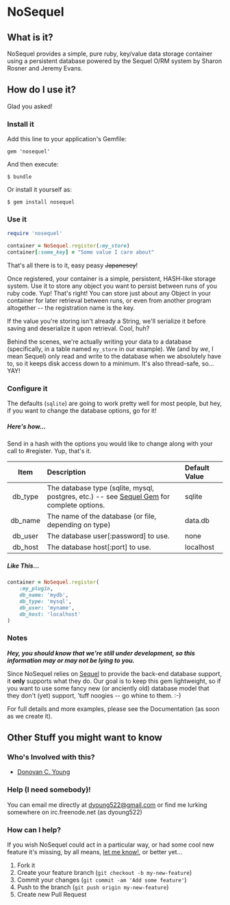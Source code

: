 NoSequel
========
What is it?
-----------
NoSequel provides a simple, pure ruby, key/value data storage container using a persistent database powered by the Sequel O/RM system by Sharon Rosner and Jeremy Evans.

How do I use it?
------------------
Glad you asked!

### Install it

Add this line to your application's Gemfile:

    gem 'nosequel'

And then execute:

    $ bundle

Or install it yourself as:

    $ gem install nosequel

### Use it
```ruby
require 'nosequel'

container = NoSequel.register(:my_store)
container[:some_key] = "Some value I care about"
```

That's all there is to it, easy peasy ~~Japanesey~~!

Once registered, your container is a simple, persistent, HASH-like storage system. Use it to store any object you want to persist between runs of you ruby code.  Yup! That's right! You can store just about any Object in your container for later retrieval between runs, or even from another program altogether -- the registration name is the key.

If the value you're storing isn't already a String, we'll serialize it before saving and deserialize it upon retrieval.  Cool, huh?

Behind the scenes, we're actually writing your data to a database (specifically, in a table named `my_store` in our example).  We (and by _we_, I mean Sequel) only read and write to the database when we absolutely have to, so it keeps disk access down to a minimum.  It's also thread-safe, so... YAY!

### Configure it
The defaults (`sqlite`) are going to work pretty well for most people, but hey, if you want to change the database options, go for it!

##### Here's how...
Send in a hash with the options you would like to change along with your call to #register.  Yup, that's it.

|  Item  | Description  | Default Value  |
|:------:|:-------------|:---------------|
| db_type | The database type (sqlite, mysql, postgres, etc.) -- see [Sequel Gem](http://sequel.rubyforge.org/rdoc-adapters/index.html) for complete options. | sqlite |
| db_name | The name of the database (or file, depending on type) | data.db |
| db_user | The database user[:password] to use. | none |
| db_host | The database host[:port] to use. | localhost |

##### Like This...
```ruby
container = NoSequel.register(
    :my_plugin,
    db_name: 'mydb',
    db_type: 'mysql',
    db_user: 'myname',
    db_host: 'localhost'
)
```

### Notes
***Hey, you should know that we're still under development, so this information may or may not be lying to you.***

Since NoSequel relies on [Sequel](https://github.com/jeremyevans/sequel) to provide the back-end database support, it **only** supports what they do.  Our goal is to keep this gem lightweight, so if you want to use some fancy new (or anciently old) database model that they don't (yet) support, 'tuff noogies -- go whine to them.  :-)

<!-- TODO: Create documentation -->
For full details and more examples, please see the Documentation (as soon as we create it).

Other Stuff you might want to know
----------------------------------
### Who's Involved with this?
- [Donovan C. Young](mailto:dyoung522@gmail.com)

### Help (I need somebody)!
You can email me directly at dyoung522@gmail.com or find me lurking somewhere on irc.freenode.net (as dyoung522)

### How can I help?
If you wish NoSequel could act in a particular way, or had some cool new feature it's missing, by all means, [let me know!](mailto:dyoung522@gmail.com), or better yet...

1. Fork it
2. Create your feature branch (`git checkout -b my-new-feature`)
3. Commit your changes (`git commit -am 'Add some feature'`)
4. Push to the branch (`git push origin my-new-feature`)
5. Create new Pull Request
